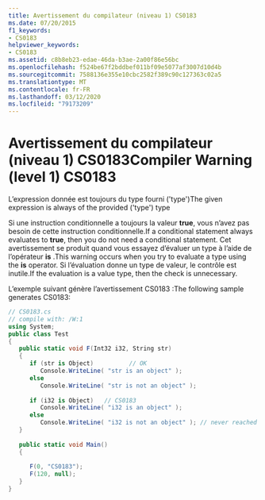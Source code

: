 ```yaml
---
title: Avertissement du compilateur (niveau 1) CS0183
ms.date: 07/20/2015
f1_keywords:
- CS0183
helpviewer_keywords:
- CS0183
ms.assetid: c8b8eb23-edae-46da-b3ae-2a00f86e56bc
ms.openlocfilehash: f524be67f2bddbef011bf09e5077af3007d10d4b
ms.sourcegitcommit: 7588136e355e10cbc2582f389c90c127363c02a5
ms.translationtype: MT
ms.contentlocale: fr-FR
ms.lasthandoff: 03/12/2020
ms.locfileid: "79173209"
---
```

# <a name="compiler-warning-level-1-cs0183"></a><span data-ttu-id="f9687-102">Avertissement du compilateur (niveau 1) CS0183</span><span class="sxs-lookup"><span data-stu-id="f9687-102">Compiler Warning (level 1) CS0183</span></span>
<span data-ttu-id="f9687-103">L’expression donnée est toujours du type fourni ('type')</span><span class="sxs-lookup"><span data-stu-id="f9687-103">The given expression is always of the provided ('type') type</span></span>  
  
 <span data-ttu-id="f9687-104">Si une instruction conditionnelle a toujours la valeur **true**, vous n’avez pas besoin de cette instruction conditionnelle.</span><span class="sxs-lookup"><span data-stu-id="f9687-104">If a conditional statement always evaluates to **true**, then you do not need a conditional statement.</span></span> <span data-ttu-id="f9687-105">Cet avertissement se produit quand vous essayez d’évaluer un type à l’aide de l’opérateur **is** .</span><span class="sxs-lookup"><span data-stu-id="f9687-105">This warning occurs when you try to evaluate a type using the **is** operator.</span></span> <span data-ttu-id="f9687-106">Si l’évaluation donne un type de valeur, le contrôle est inutile.</span><span class="sxs-lookup"><span data-stu-id="f9687-106">If the evaluation is a value type, then the check is unnecessary.</span></span>  
  
 <span data-ttu-id="f9687-107">L’exemple suivant génère l’avertissement CS0183 :</span><span class="sxs-lookup"><span data-stu-id="f9687-107">The following sample generates CS0183:</span></span>  
  
```csharp  
// CS0183.cs  
// compile with: /W:1  
using System;  
public class Test  
{  
   public static void F(Int32 i32, String str)  
   {  
      if (str is Object)          // OK  
         Console.WriteLine( "str is an object" );  
      else  
         Console.WriteLine( "str is not an object" );  
  
      if (i32 is Object)   // CS0183  
         Console.WriteLine( "i32 is an object" );  
      else  
         Console.WriteLine( "i32 is not an object" ); // never reached  
   }  
  
   public static void Main()  
   {  
  
      F(0, "CS0183");  
      F(120, null);
   }  
}  
```
